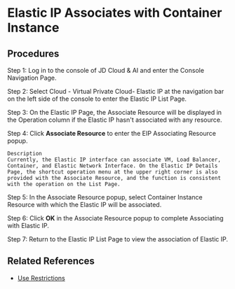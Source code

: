 # Elastic IP Associates with Container Instance

## Procedures

Step 1: Log in to the console of JD Cloud & AI and enter the Console Navigation Page.

Step 2: Select Cloud - Virtual Private Cloud- Elastic IP at the navigation bar on the left side of the console to enter the Elastic IP List Page.

Step 3: On the Elastic IP Page, the Associate Resource will be displayed in the Operation column if the Elastic IP hasn't associated with any resource.

Step 4: Click **Associate Resource** to enter the EIP Associating Resource popup.

	Description
	Currently, the Elastic IP interface can associate VM, Load Balancer, Container, and Elastic Network Interface. On the Elastic IP Details Page, the shortcut operation menu at the upper right corner is also provided with the Associate Resource, and the function is consistent with the operation on the List Page.

Step 5: In the Associate Resource popup, select Container Instance Resource with which the Elastic IP will be associated.

Step 6: Click **OK** in the Associate Resource popup to complete Associating with Elastic IP.

Step 7: Return to the Elastic IP List Page to view the association of Elastic IP.

## Related References

- [Use Restrictions](../../Introduction/Restrictions.md)
